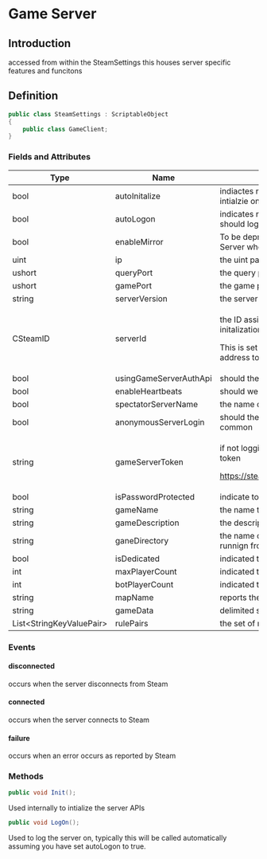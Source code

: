 # Game Server

## Introduction

accessed from within the SteamSettings this houses server specific features and funcitons

## Definition

```csharp
public class SteamSettings : ScriptableObject
{
    public class GameClient;
}
```

### Fields and Attributes

| Type                      | Name                   | Comments                                                                                                                                                                             |
| ------------------------- | ---------------------- | ------------------------------------------------------------------------------------------------------------------------------------------------------------------------------------ |
| bool                      | autoInitalize          | indiactes rather or not the Server APIs should auto intialzie on start up                                                                                                            |
| bool                      | autoLogon              | indicates rather or not the Steam Game Server system should log on after initalizaiton                                                                                               |
| bool                      | enableMirror           | To be depricated. causes the system to start Mirror's Server when logon completes                                                                                                    |
| uint                      | ip                     | the uint packed IP address                                                                                                                                                           |
| ushort                    | queryPort              | the query port used by Valve                                                                                                                                                         |
| ushort                    | gamePort               | the game port used by Valve                                                                                                                                                          |
| string                    | serverVersion          | the server version to report to Steam Game Server                                                                                                                                    |
| CSteamID                  | serverId               | <p>the ID assigned to the Steam Game Server on initalization and logon</p><p></p><p>This is set by Steam and is what you would as an address to connect to this server</p>           |
| bool                      | usingGameServerAuthApi | should the auth API be used                                                                                                                                                          |
| bool                      | enableHeartbeats       | should we send heartbeats to SGS                                                                                                                                                     |
| bool                      | spectatorServerName    | the name of the server to display in the spectator list                                                                                                                              |
| bool                      | anonymousServerLogin   | should the interface logon anonymously this is most common                                                                                                                           |
| string                    | gameServerToken        | <p>if not logging on anonymously then it must have a token</p><p><a href="https://steamcommunity.com/dev/managegameservers">https://steamcommunity.com/dev/managegameservers</a></p> |
| bool                      | isPasswordProtected    | indicate to SGS that this server is password protected                                                                                                                               |
| string                    | gameName               | the name to display for the server in the SGS browser                                                                                                                                |
| string                    | gameDescription        | the description to display for the server in SGS browser                                                                                                                             |
| string                    | ganeDirectory          | the name of the folder in Steam content the game is runnign from                                                                                                                     |
| bool                      | isDedicated            | indicated to SGS browser this server is dedicated                                                                                                                                    |
| int                       | maxPlayerCount         | indicated to SGS what the max player count is                                                                                                                                        |
| int                       | botPlayerCount         | indicated to SGS what the bot player count is                                                                                                                                        |
| string                    | mapName                | reports the map name to SGS                                                                                                                                                          |
| string                    | gameData               | delimited string used for matchmaking filtering                                                                                                                                      |
| List\<StringKeyValuePair> | rulePairs              | the set of rule pairs for the server                                                                                                                                                 |

### Events

#### disconnected

occurs when the server disconnects from Steam

#### connected

occurs when the server connects to Steam

#### failure

occurs when an error occurs as reported by Steam

### Methods

```csharp
public void Init();
```

Used internally to intialize the server APIs

```csharp
public void LogOn();
```

Used to log the server on, typically this will be called automatically assuming you have set autoLogon to true.

